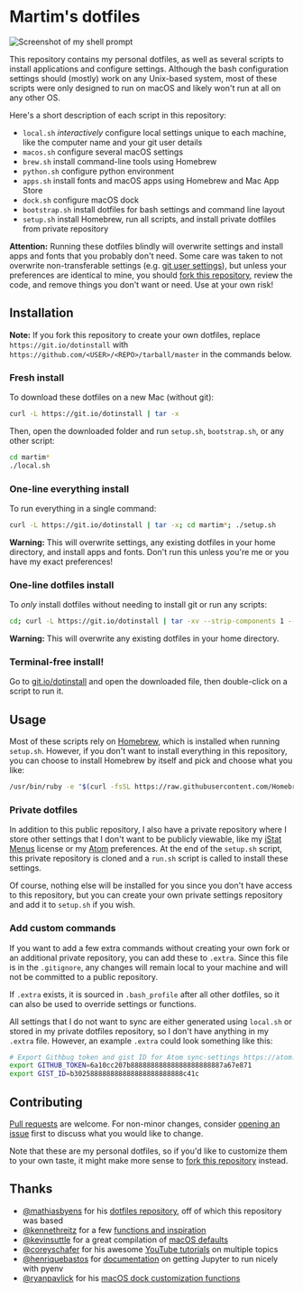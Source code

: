 # Martim's dotfiles

![Screenshot of my shell prompt](https://i.imgur.com/3AroNRu.png)

This repository contains my personal dotfiles, as well as several scripts to install applications and configure settings. Although the bash configuration settings should (mostly) work on any Unix-based system, most of these scripts were only designed to run on macOS and likely won't run at all on any other OS.

Here's a short description of each script in this repository:

* `local.sh` *interactively* configure local settings unique to each machine, like the computer name and your git user details
* `macos.sh` configure several macOS settings
* `brew.sh` install command-line tools using Homebrew
* `python.sh` configure python environment
* `apps.sh` install fonts and macOS apps using Homebrew and Mac App Store
* `dock.sh` configure macOS dock
* `bootstrap.sh` install dotfiles for bash settings and command line layout
* `setup.sh` install Homebrew, run all scripts, and install private dotfiles from private repository

**Attention:** Running these dotfiles blindly will overwrite settings and install apps and fonts that you probably don't need. Some care was taken to not overwrite non-transferable settings (e.g. [git user settings](https://github.com/martimlobao/dotfiles/blob/master/local.sh)), but unless your preferences are identical to mine, you should [fork this repository](https://github.com/martimlobao/dotfiles/fork), review the code, and remove things you don't want or need. Use at your own risk!

## Installation

**Note:** If you fork this repository to create your own dotfiles, replace `https://git.io/dotinstall` with `https://github.com/<USER>/<REPO>/tarball/master` in the commands below.

### Fresh install

To download these dotfiles on a new Mac (without git):

```bash
curl -L https://git.io/dotinstall | tar -x
```

Then, open the downloaded folder and run `setup.sh`, `bootstrap.sh`, or any other script:

```bash
cd martim*
./local.sh
```

### One-line everything install
To run everything in a single command:

```bash
curl -L https://git.io/dotinstall | tar -x; cd martim*; ./setup.sh
```
**Warning:** This will overwrite settings, any existing dotfiles in your home directory, and install apps and fonts. Don't run this unless you're me or you have my exact preferences!

### One-line dotfiles install
To *only* install dotfiles without needing to install git or run any scripts:

```bash
cd; curl -L https://git.io/dotinstall | tar -xv --strip-components 1 --exclude={*.sh,*.md}
```

**Warning:** This will overwrite any existing dotfiles in your home directory.

### Terminal-free install!
Go to [git.io/dotinstall](https://git.io/dotinstall) and open the downloaded file, then double-click on a script to run it.

## Usage

Most of these scripts rely on [Homebrew](https://brew.sh/), which is installed when running `setup.sh`. However, if you don't want to install everything in this repository, you can choose to install Homebrew by itself and pick and choose what you like:

```bash
/usr/bin/ruby -e "$(curl -fsSL https://raw.githubusercontent.com/Homebrew/install/master/install)"
```

### Private dotfiles
In addition to this public repository, I also have a private repository where I store other settings that I don't want to be publicly viewable, like my [iStat Menus](https://bjango.com/mac/istatmenus/) license or my [Atom](https://atom.io/) preferences. At the end of the `setup.sh` script, this private repository is cloned and a `run.sh` script is called to install these settings.

Of course, nothing else will be installed for you since you don't have access to this repository, but you can create your own private settings repository and add it to `setup.sh` if you wish.

### Add custom commands

If you want to add a few extra commands without creating your own fork or an additional private repository, you can add these to `.extra`. Since this file is in the `.gitignore`, any changes will remain local to your machine and will not be committed to a public repository.

If `.extra` exists, it is sourced in `.bash_profile` after all other dotfiles, so it can also be used to override settings or functions.

All settings that I do not want to sync are either generated using `local.sh` or stored in my private dotfiles repository, so I don't have anything in my `.extra` file. However, an example `.extra` could look something like this:

```bash
# Export Githbug token and gist ID for Atom sync-settings https://atom.io/packages/sync-settings
export GITHUB_TOKEN=6a10cc207b88888888888888888888887a67e871
export GIST_ID=b302588888888888888888888888c41c
```

## Contributing
[Pull requests](https://github.com/martimlobao/dotfiles/pulls) are welcome. For non-minor changes, consider [opening an issue](https://github.com/martimlobao/dotfiles/issues) first to discuss what you would like to change.

Note that these are my personal dotfiles, so if you'd like to customize them to your own taste, it might make more sense to [fork this repository](https://github.com/martimlobao/dotfiles/fork) instead.

## Thanks

* [@mathiasbyens](https://mathiasbynens.be/) for his [dotfiles repository](https://github.com/mathiasbynens/dotfiles), off of which this repository was based
* [@kennethreitz](https://www.kennethreitz.org/) for a few [functions and inspiration](https://github.com/kennethreitz/dotfiles)
* [@kevinsuttle](https://kevinsuttle.com/) for a great compilation of [macOS defaults](https://github.com/kevinSuttle/macOS-Defaults)
* [@coreyschafer](https://coreyms.com/) for his awesome [YouTube tutorials](https://www.youtube.com/user/schafer5) on multiple topics
* [@henriquebastos](https://henriquebastos.net/) for [documentation](https://medium.com/@henriquebastos/the-definitive-guide-to-setup-my-python-workspace-628d68552e14) on getting Jupyter to run nicely with pyenv
* [@ryanpavlick](https://github.com/rpavlick) for his [macOS dock customization functions](https://github.com/rpavlick/add_to_dock)
